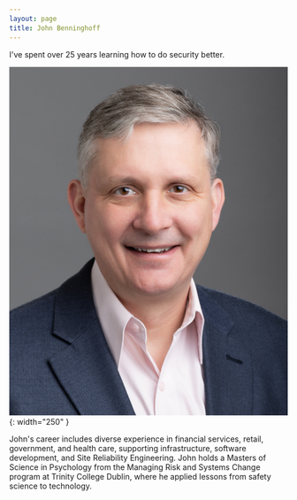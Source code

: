 ```yaml
---
layout: page
title: John Benninghoff
---
```

I've spent over 25 years learning how to do security better.

![John Benninghoff Photo](assets/John-Benninghoff.jpg){: width="250" }

John's career includes diverse experience in financial services, retail, government, and health care, supporting infrastructure, software development, and Site Reliability Engineering. John holds a Masters of Science in Psychology from the Managing Risk and Systems Change program at Trinity College Dublin, where he applied lessons from safety science to technology.

